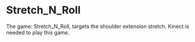 # Stretch_N_Roll
The game: Stretch_N_Roll, targets the shoulder extension stretch. Kinect is needed to play this game.
